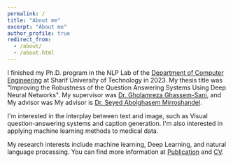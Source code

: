 ```yaml
---
permalink: /
title: "About me"
excerpt: "About me"
author_profile: true
redirect_from: 
  - /about/
  - /about.html
---
```

I finished my Ph.D. program in the NLP Lab of the [Department of Computer Engineering](http://ce.sharif.edu/) at Sharif University of Technology in 2023. My thesis title was "Improving the Robustness of the Question Answering Systems Using Deep Neural Networks". My supervisor was [Dr. Gholamreza Ghassem-Sani](http://sharif.edu/~sani/), and My advisor was My advisor is [Dr. Seyed Abolghasem Mirroshandel](https://nlp.guilan.ac.ir/mirroshandel/).  

I'm interested in the interplay between text and image, such as Visual question-answering systems and caption generation. I'm also interested in applying machine learning methods to medical data.

My research interests include machine learning,  Deep Learning, and natural language processing. You can find more information at [Publication](https://boreshban.github.io/publications/) and [CV](https://boreshban.github.io/cv/). 

